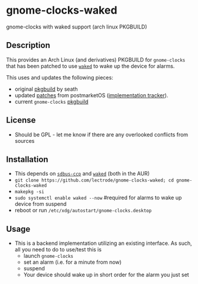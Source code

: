 # gnome-clocks-waked
gnome-clocks with waked support (arch linux PKGBUILD)

## Description
This provides an Arch Linux (and derivatives) PKGBUILD for `gnome-clocks` that has been patched to use [`waked`](https://aur.archlinux.org/packages/waked-git) to wake up the device for alarms.

This uses and updates the following pieces:
* original [pkgbuild](https://gitlab.com/seath1/pkgbuild) by seath
* updated [patches](https://gitlab.alpinelinux.org/alpine/aports/-/tree/master/community/gnome-clocks) from postmarketOS ([implementation tracker](https://gitlab.com/postmarketOS/pmaports/-/issues/1170)).
* current `gnome-clocks` [pkgbuild](https://github.com/archlinux/svntogit-packages/blob/packages/gnome-clocks/trunk/PKGBUILD)

## License
* Should be GPL - let me know if there are any overlooked conflicts from sources

## Installation
* This depends on [`sdbus-ccp`](https://aur.archlinux.org/pkgbase/sdbus-cpp) and [`waked`](https://aur.archlinux.org/packages/waked-git) (both in the AUR)
* `git clone https://github.com/lectrode/gnome-clocks-waked; cd gnome-clocks-waked`
* `makepkg -si`
* `sudo systemctl enable waked --now` #required for alarms to wake up device from suspend
* reboot or run `/etc/xdg/autostart/gnome-clocks.desktop`

## Usage
* This is a backend implementation utilizing an existing interface. As such, all you need to do to use/test this is
   * launch `gnome-clocks`
   * set an alarm (i.e. for a minute from now)
   * suspend
   * Your device should wake up in short order for the alarm you just set

